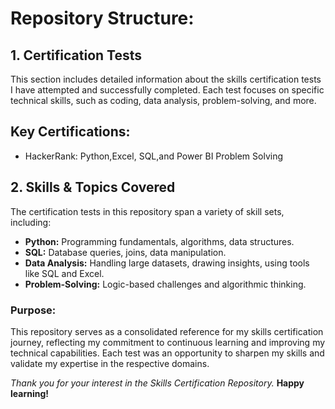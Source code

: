 # Repository Structure:
## 1. Certification Tests
This section includes detailed information about the skills certification tests I have attempted and successfully completed. Each test focuses on specific technical skills, such as coding, data analysis, problem-solving, and more.

## Key Certifications:

- HackerRank: Python,Excel, SQL,and Power BI Problem Solving

## 2. Skills & Topics Covered
The certification tests in this repository span a variety of skill sets, including:

- **Python:** Programming fundamentals, algorithms, data structures.
- **SQL:** Database queries, joins, data manipulation.
- **Data Analysis:** Handling large datasets, drawing insights, using tools like SQL and Excel.
- **Problem-Solving:** Logic-based challenges and algorithmic thinking.
### Purpose:
This repository serves as a consolidated reference for my skills certification journey, reflecting my commitment to continuous learning and improving my technical capabilities. Each test was an opportunity to sharpen my skills and validate my expertise in the respective domains.

*Thank you for your interest in the Skills Certification Repository.*  **Happy learning!**
